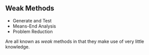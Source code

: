 ## Weak Methods

- Generate and Test
- Means-End Analysis
- Problem Reduction 

Are all known as *weak* methods in that they make use of very little knowledge.